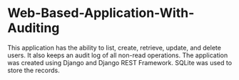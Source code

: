 # Web-Based-Application-With-Auditing
This application has the ability to list, create, retrieve, update, and delete users. It also keeps an audit log of all non-read operations. The application was created using Django and Django REST Framework. SQLite was used to store the records.
